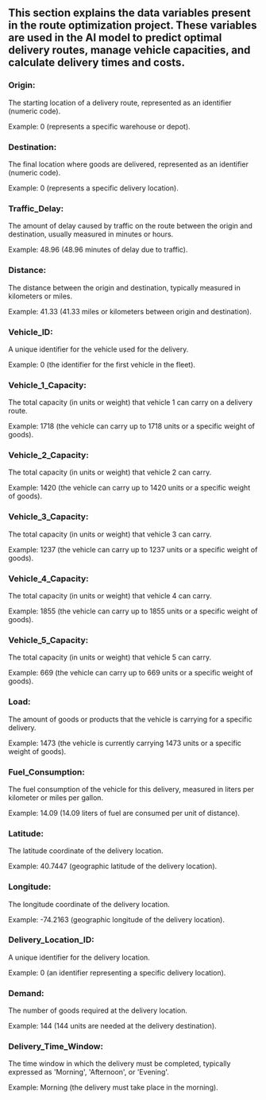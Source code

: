 ## This section explains the data variables present in the route optimization project. These variables are used in the AI model to predict optimal delivery routes, manage vehicle capacities, and calculate delivery times and costs.

### Origin:
   The starting location of a delivery route, represented as an identifier (numeric code).

   Example: 0 (represents a specific warehouse or depot).

### Destination: 
   The final location where goods are delivered, represented as an identifier (numeric code).
  
   Example: 0 (represents a specific delivery location).

### Traffic_Delay: 
   The amount of delay caused by traffic on the route between the origin and destination, usually measured in minutes or hours.
  
   Example: 48.96 (48.96 minutes of delay due to traffic).

### Distance: 
   The distance between the origin and destination, typically measured in kilometers or miles.
  
   Example: 41.33 (41.33 miles or kilometers between origin and destination).

### Vehicle_ID: 
   A unique identifier for the vehicle used for the delivery.
  
   Example: 0 (the identifier for the first vehicle in the fleet).

### Vehicle_1_Capacity: 
   The total capacity (in units or weight) that vehicle 1 can carry on a delivery route.
  
   Example: 1718 (the vehicle can carry up to 1718 units or a specific weight of goods).

### Vehicle_2_Capacity: 
   The total capacity (in units or weight) that vehicle 2 can carry.
  
   Example: 1420 (the vehicle can carry up to 1420 units or a specific weight of goods).

### Vehicle_3_Capacity: 
   The total capacity (in units or weight) that vehicle 3 can carry.
  
   Example: 1237 (the vehicle can carry up to 1237 units or a specific weight of goods).

### Vehicle_4_Capacity: 
   The total capacity (in units or weight) that vehicle 4 can carry.
  
   Example: 1855 (the vehicle can carry up to 1855 units or a specific weight of goods).

### Vehicle_5_Capacity: 
   The total capacity (in units or weight) that vehicle 5 can carry.
  
   Example: 669 (the vehicle can carry up to 669 units or a specific weight of goods).

### Load: 
   The amount of goods or products that the vehicle is carrying for a specific delivery.
  
   Example: 1473 (the vehicle is currently carrying 1473 units or a specific weight of goods).

### Fuel_Consumption: 
   The fuel consumption of the vehicle for this delivery, measured in liters per kilometer or miles per gallon.
  
   Example: 14.09 (14.09 liters of fuel are consumed per unit of distance).

### Latitude: 
   The latitude coordinate of the delivery location.
  
   Example: 40.7447 (geographic latitude of the delivery location).

### Longitude: 
   The longitude coordinate of the delivery location.
  
   Example: -74.2163 (geographic longitude of the delivery location).

### Delivery_Location_ID: 
   A unique identifier for the delivery location.
  
   Example: 0 (an identifier representing a specific delivery location).

### Demand: 
   The number of goods required at the delivery location.
  
   Example: 144 (144 units are needed at the delivery destination).

### Delivery_Time_Window: 
   The time window in which the delivery must be completed, typically expressed as 'Morning', 'Afternoon', or 'Evening'.
  
   Example: Morning (the delivery must take place in the morning).
